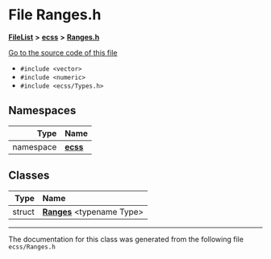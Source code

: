 

# File Ranges.h



[**FileList**](files.md) **>** [**ecss**](dir_194708e763cf312315c6b23555bce86f.md) **>** [**Ranges.h**](Ranges_8h.md)

[Go to the source code of this file](Ranges_8h_source.md)



* `#include <vector>`
* `#include <numeric>`
* `#include <ecss/Types.h>`













## Namespaces

| Type | Name |
| ---: | :--- |
| namespace | [**ecss**](namespaceecss.md) <br> |


## Classes

| Type | Name |
| ---: | :--- |
| struct | [**Ranges**](structecss_1_1Ranges.md) &lt;typename Type&gt;<br> |



















































------------------------------
The documentation for this class was generated from the following file `ecss/Ranges.h`

